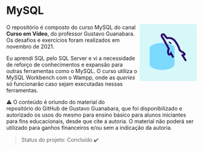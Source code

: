 # MySQL

<img src="MySQL.jpg" alt="MySQL" width="30%" align="right"/> O repositório é composto do curso MySQL do canal **Curso em Vídeo**, do professor Gustavo Guanabara. Os desafios e exercícios foram realizados em novembro de 2021.

Eu aprendi SQL pelo SQL Server e vi a necessidade de reforço de conhecimentos e expansão para outras ferramentas como o MySQL. O curso utiliza o MySQL Workbench com o Wampp, onde as *queries* só funcionarão caso sejam executadas nessas ferramentas.


:warning: O conteúdo é oriundo do material do <a href="https://gustavoguanabara.github.io" style="text-decoration:none">repositório do GitHub de Gustavo Guanabara</a>, que foi disponibilizado e autorizado os usos do mesmo para ensino básico para alunos iniciantes para fins educacionais, desde que cite a autoria. O material não poderá ser utilizado para ganhos financeiros e/ou sem a indicação da autoria.


> Status do projeto: Concluído :heavy_check_mark:
